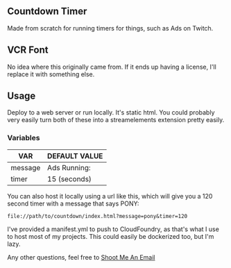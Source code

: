 ## Countdown Timer

Made from scratch for running timers for things, such as Ads on Twitch.

## VCR Font

No idea where this originally came from. If it ends up having a license, I'll replace it with something else.

## Usage

Deploy to a web server or run locally. It's static html. You could probably very easily turn both of these into a streamelements extension pretty easily.

### Variables
| VAR  |  DEFAULT VALUE |
|---|---|
| message | Ads Running: |
| timer  |  15 (seconds) |

You can also host it locally using a url like this, which will give you a 120 second timer with a message that says PONY:

```file://path/to/countdown/index.html?message=pony&timer=120```


I've provided a manifest.yml to push to CloudFoundry, as that's what I use to host most of my projects. This could easily be dockerized too, but I'm lazy.

Any other questions, feel free to [Shoot Me An Email](mailto:github@antitux.dev)